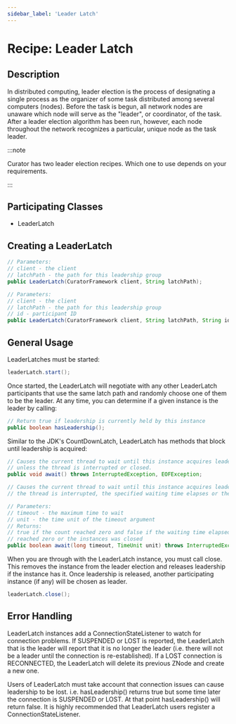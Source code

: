 ```yaml
---
sidebar_label: 'Leader Latch'
---
```


# Recipe: Leader Latch

## Description

In distributed computing, leader election is the process of designating a single process as the organizer of some task distributed among several computers (nodes). Before the task is begun, all network nodes are unaware which node will serve as the "leader", or coordinator, of the task. After a leader election algorithm has been run, however, each node throughout the network recognizes a particular, unique node as the task leader.

:::note

Curator has two leader election recipes. Which one to use depends on your requirements.

:::

## Participating Classes

* LeaderLatch

## Creating a LeaderLatch

```java
// Parameters:
// client - the client
// latchPath - the path for this leadership group
public LeaderLatch(CuratorFramework client, String latchPath);
```

```java
// Parameters:
// client - the client
// latchPath - the path for this leadership group
// id - participant ID
public LeaderLatch(CuratorFramework client, String latchPath, String id);
```

## General Usage

LeaderLatches must be started:

```java
leaderLatch.start();
```

Once started, the LeaderLatch will negotiate with any other LeaderLatch participants that use the same latch path and randomly choose one of them to be the leader. At any time, you can determine if a given instance is the leader by calling:

```java
// Return true if leadership is currently held by this instance
public boolean hasLeadership();
```

Similar to the JDK's CountDownLatch, LeaderLatch has methods that block until leadership is acquired:

```java
// Causes the current thread to wait until this instance acquires leadership
// unless the thread is interrupted or closed.
public void await() throws InterruptedException, EOFException;
```

```java
// Causes the current thread to wait until this instance acquires leadership unless
// the thread is interrupted, the specified waiting time elapses or the instance is closed.

// Parameters:
// timeout - the maximum time to wait
// unit - the time unit of the timeout argument
// Returns:
// true if the count reached zero and false if the waiting time elapsed before the count
// reached zero or the instances was closed
public boolean await(long timeout, TimeUnit unit) throws InterruptedException
```

When you are through with the LeaderLatch instance, you must call close. This removes the instance from the leader election and releases leadership if the instance has it. Once leadership is released, another participating instance (if any) will be chosen as leader.

```java
leaderLatch.close();
```

## Error Handling

LeaderLatch instances add a ConnectionStateListener to watch for connection problems. If SUSPENDED or LOST is reported, the LeaderLatch that is the leader will report that it is no longer the leader (i.e. there will not be a leader until the connection is re-established). If a LOST connection is RECONNECTED, the LeaderLatch will delete its previous ZNode and create a new one.

Users of LeaderLatch must take account that connection issues can cause leadership to be lost. i.e. hasLeadership() returns true but some time later the connection is SUSPENDED or LOST. At that point hasLeadership() will return false. It is highly recommended that LeaderLatch users register a ConnectionStateListener.

